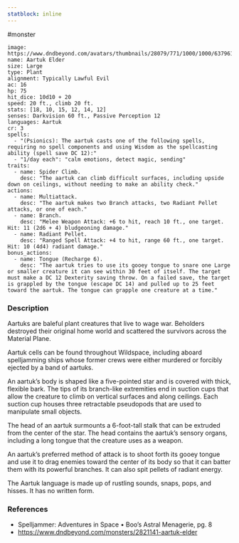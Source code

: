 ```yaml
---
statblock: inline
---
```

 #monster 

```statblock
image: https://www.dndbeyond.com/avatars/thumbnails/28079/771/1000/1000/637961800642907022.jpeg
name: Aartuk Elder
size: Large
type: Plant
alignment: Typically Lawful Evil
ac: 16
hp: 75
hit_dice: 10d10 + 20
speed: 20 ft., climb 20 ft.
stats: [18, 10, 15, 12, 14, 12]
senses: Darkvision 60 ft., Passive Perception 12
languages: Aartuk
cr: 3
spells:
  - "(Psionics): The aartuk casts one of the following spells, requiring no spell components and using Wisdom as the spellcasting ability (spell save DC 12):"
  - "1/day each": "calm emotions, detect magic, sending"
traits:
  - name: Spider Climb.
    desc: "The aartuk can climb difficult surfaces, including upside down on ceilings, without needing to make an ability check."
actions:
  - name: Multiattack.
    desc: "The aartuk makes two Branch attacks, two Radiant Pellet attacks, or one of each."
  - name: Branch.
    desc: "Melee Weapon Attack: +6 to hit, reach 10 ft., one target. Hit: 11 (2d6 + 4) bludgeoning damage."
  - name: Radiant Pellet.
    desc: "Ranged Spell Attack: +4 to hit, range 60 ft., one target. Hit: 10 (4d4) radiant damage."
bonus_actions:
  - name: Tongue (Recharge 6).
    desc: "The aartuk tries to use its gooey tongue to snare one Large or smaller creature it can see within 30 feet of itself. The target must make a DC 12 Dexterity saving throw. On a failed save, the target is grappled by the tongue (escape DC 14) and pulled up to 25 feet toward the aartuk. The tongue can grapple one creature at a time."
```

### Description

Aartuks are baleful plant creatures that live to wage war. Beholders destroyed their original home world and scattered the survivors across the Material Plane.

Aartuk cells can be found throughout Wildspace, including aboard spelljamming ships whose former crews were either murdered or forcibly ejected by a band of aartuks.

An aartuk’s body is shaped like a five-pointed star and is covered with thick, flexible bark. The tips of its branch-like extremities end in suction cups that allow the creature to climb on vertical surfaces and along ceilings. Each suction cup houses three retractable pseudopods that are used to manipulate small objects.

The head of an aartuk surmounts a 6-foot-tall stalk that can be extruded from the center of the star. The head contains the aartuk’s sensory organs, including a long tongue that the creature uses as a weapon.

An aartuk’s preferred method of attack is to shoot forth its gooey tongue and use it to drag enemies toward the center of its body so that it can batter them with its powerful branches. It can also spit pellets of radiant energy.

The Aartuk language is made up of rustling sounds, snaps, pops, and hisses. It has no written form.

### References

* Spelljammer: Adventures in Space • Boo’s Astral Menagerie, pg. 8
* https://www.dndbeyond.com/monsters/2821141-aartuk-elder
